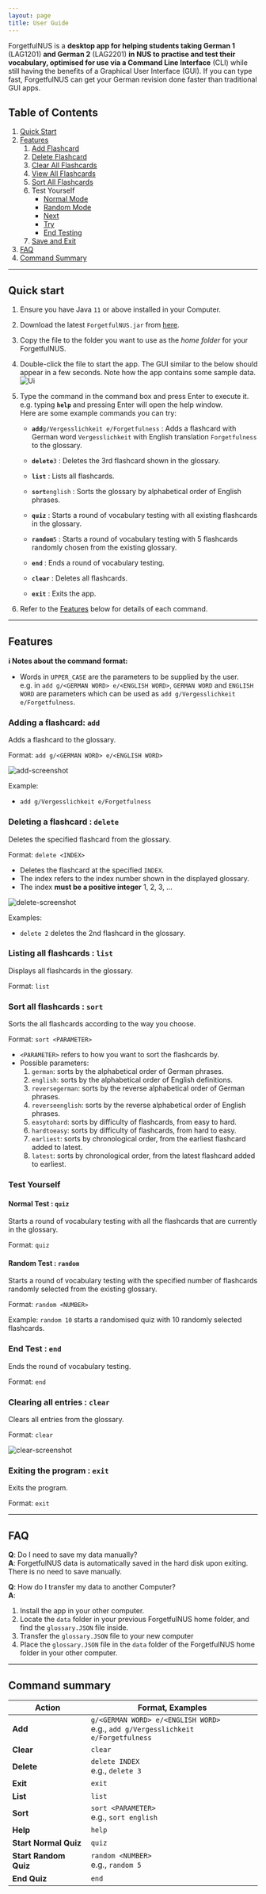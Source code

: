 ```yaml
---
layout: page
title: User Guide
---
```


ForgetfulNUS is a **desktop app for helping students taking German 1** (LAG1201) **and German 2** (LAG2201) **in NUS to practise and test their vocabulary, optimised for use via a Command Line Interface** (CLI) while still having the benefits of a Graphical User Interface (GUI). If you can type fast, ForgetfulNUS can get your German revision done faster than traditional GUI apps.

## Table of Contents

1. [Quick Start](#qs)
1. [Features](#features)
    1. [Add Flashcard](#add)
    1. [Delete Flashcard](#delete)
    1. [Clear All Flashcards](#clear)
    1. [View All Flashcards](#list)
    1. [Sort All Flashcards](#sort)
    1. Test Yourself
        - [Normal Mode](#quiz)
        - [Random Mode](#random)
        - [Next](#next)
        - [Try](#try)
        - [End Testing](#end)
    1. [Save and Exit](#exit)
1. [FAQ](#faq)
1. [Command Summary](#cmdsum)

--------------------------------------------------------------------------------------------------------------------

## <a name="qs"></a>Quick start

1. Ensure you have Java `11` or above installed in your Computer.

1. Download the latest `ForgetfulNUS.jar` from [here](https://github.com/AY2021S1-CS2103T-W16-2/tp/releases).

1. Copy the file to the folder you want to use as the _home folder_ for your ForgetfulNUS.

1. Double-click the file to start the app. The GUI similar to the below should appear in a few seconds. Note how the app contains some sample data.<br>
   ![Ui](images/Ui.png)

1. Type the command in the command box and press Enter to execute it. e.g. typing **`help`** and pressing Enter will open the help window.<br>
   Here are some example commands you can try:

   * **`add`**`g/Vergesslichkeit e/Forgetfulness` : Adds a flashcard with German word `Vergesslichkeit` with English translation `Forgetfulness` to the glossary.

   * **`delete`**`3` : Deletes the 3rd flashcard shown in the glossary.
   
   * **`list`** : Lists all flashcards.

   * **`sort`**`english` : Sorts the glossary by alphabetical order of English phrases.

   * **`quiz`** : Starts a round of vocabulary testing with all existing flashcards in the glossary.

   * **`random`**`5` : Starts a round of vocabulary testing with 5 flashcards randomly chosen from the existing glossary.

   * **`end`** : Ends a round of vocabulary testing.

   * **`clear`** : Deletes all flashcards.

   * **`exit`** : Exits the app.

1. Refer to the [Features](#features) below for details of each command.

--------------------------------------------------------------------------------------------------------------------

## <a name="features"></a>Features

<div markdown="block" class="alert alert-info">

**:information_source: Notes about the command format:**<br>

* Words in `UPPER_CASE` are the parameters to be supplied by the user.<br>
  e.g. in `add g/<GERMAN WORD> e/<ENGLISH WORD>`, `GERMAN WORD` and `ENGLISH WORD` are parameters which can be used as `add g/Vergesslichkeit e/Forgetfulness`.

</div>

### <a name="add"></a>Adding a flashcard: `add`

Adds a flashcard to the glossary.

Format: `add g/<GERMAN WORD> e/<ENGLISH WORD>`

![add-screenshot](images/add-screenshot.png)

Example:
* `add g/Vergesslichkeit e/Forgetfulness`

### <a name="delete"></a>Deleting a flashcard : `delete`

Deletes the specified flashcard from the glossary.

Format: `delete <INDEX>`

* Deletes the flashcard at the specified `INDEX`.
* The index refers to the index number shown in the displayed glossary.
* The index **must be a positive integer** 1, 2, 3, …​

![delete-screenshot](images/delete-screenshot.png)

Examples:
* `delete 2` deletes the 2nd flashcard in the glossary.

### <a name="list"></a>Listing all flashcards : `list`

Displays all flashcards in the glossary.

Format: `list`

### <a name="sort"></a>Sort all flashcards : `sort`

Sorts the all flashcards according to the way you choose.

Format: `sort <PARAMETER>`

* `<PARAMETER>` refers to how you want to sort the flashcards by.
* Possible parameters:
    1. `german`: sorts by the alphabetical order of German phrases.
    1. `english`: sorts by the alphabetical order of English definitions.
    1. `reversegerman`: sorts by the reverse alphabetical order of German phrases.
    1. `reverseenglish`: sorts by the reverse alphabetical order of English phrases.
    1. `easytohard`: sorts by difficulty of flashcards, from easy to hard.
    1. `hardtoeasy`: sorts by difficulty of flashcards, from hard to easy.
    1. `earliest`: sorts by chronological order, from the earliest flashcard added to latest.
    1. `latest`: sorts by chronological order, from the latest flashcard added to earliest.

### <a name="test"></a>Test Yourself

#### <a name="quiz"></a>Normal Test : `quiz`

Starts a round of vocabulary testing with all the flashcards that are currently in the glossary.

Format: `quiz`

#### <a name="random"></a>Random Test : `random`

Starts a round of vocabulary testing with the specified number of flashcards randomly selected from the existing glossary.

Format: `random <NUMBER>`

Example: `random 10` starts a randomised quiz with 10 randomly selected flashcards.

### <a name="end"></a>End Test : `end`

Ends the round of vocabulary testing.

Format: `end`

### <a name="clear"></a>Clearing all entries : `clear`

Clears all entries from the glossary.

Format: `clear`

![clear-screenshot](images/clear-screenshot.png)

### <a name="exit"></a>Exiting the program : `exit`

Exits the program.

Format: `exit`

--------------------------------------------------------------------------------------------------------------------

## <a name="faq"></a>FAQ

**Q**: Do I need to save my data manually?<br>
**A**: ForgetfulNUS data is automatically saved in the hard disk upon exiting. There is no need to save manually.

**Q**: How do I transfer my data to another Computer?<br>
**A**:
1. Install the app in your other computer.
1. Locate the `data` folder in your previous ForgetfulNUS home folder, and find the `glossary.JSON` file inside.
1. Transfer the `glossary.JSON` file to your new computer
1. Place the `glossary.JSON` file in the `data` folder of the ForgetfulNUS home folder in your other computer.

--------------------------------------------------------------------------------------------------------------------

## <a name="cmdsum"></a>Command summary

Action | Format, Examples
--------|------------------
**Add** | `g/<GERMAN WORD> e/<ENGLISH WORD>` <br> e.g., `add g/Vergesslichkeit e/Forgetfulness`
**Clear** | `clear`
**Delete** | `delete INDEX` <br> e.g., `delete 3`
**Exit** | `exit`
**List** | `list`
**Sort** | `sort <PARAMETER>` <br> e.g., `sort english`
**Help** | `help`
**Start Normal Quiz** | `quiz`
**Start Random Quiz** | `random <NUMBER>` <br> e.g., `random 5`
**End Quiz** | `end`
